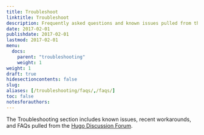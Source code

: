 ```yaml
---
title: Troubleshoot 
linktitle: Troubleshoot
description: Frequently asked questions and known issues pulled from the Hugo Discuss forum.
date: 2017-02-01
publishdate: 2017-02-01
lastmod: 2017-02-01
menu:
  docs:
    parent: "troubleshooting"
    weight: 1
weight: 1	
draft: true
hidesectioncontents: false
slug:
aliases: [/troubleshooting/faqs/,/faqs/]
toc: false
notesforauthors:
---
```


The Troubleshooting section includes known issues, recent workarounds, and FAQs pulled from the [Hugo Discussion Forum][forum].




[forum]: https://discourse.gohugo.io
